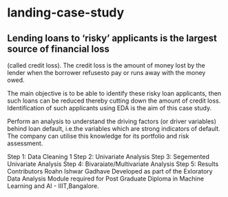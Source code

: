 # landing-case-study
## Lending loans to ‘risky’ applicants is the largest source of financial loss
(called credit loss). The credit loss is the amount of money lost by the lender 
when the borrower refusesto pay or runs away with the money owed.  

The main objective is to be able to identify these risky loan applicants, 
then such loans can be reduced thereby cutting down the amount of credit loss. 
Identification of such applicants using EDA is the aim of this case study.   

Perform an analysis to understand the driving factors (or driver variables)
behind loan default, i.e.the variables which are strong indicators of default.  
The company can utilise this knowledge for its portfolio and risk assessment. 

Step 1: Data Cleaning 1
Step 2: Univariate Analysis
Step 3: Segemented Univariate Analysis
Step 4: Bivaraiate/Multivariate Analysis
Step 5: Results
Contributors
Roahn Ishwar Gadhave
Developed as part of the Exloratory Data Analysis Module required for Post Graduate Diploma in Machine Learning and AI - IIIT,Bangalore.
